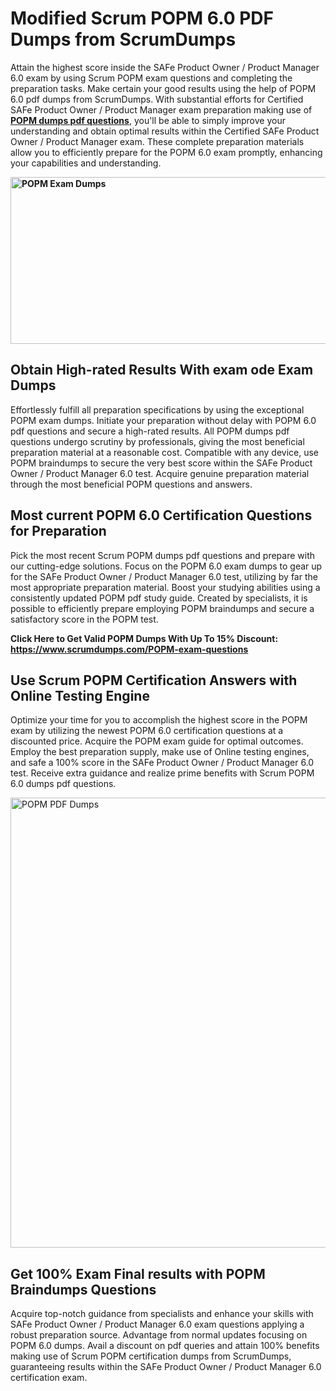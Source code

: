<h1><strong>Modified Scrum POPM 6.0 PDF Dumps from ScrumDumps</strong></h1>
<p>Attain the highest score inside the SAFe Product Owner / Product Manager 6.0 exam by using Scrum POPM exam questions and completing the preparation tasks. Make certain your good results using the help of POPM 6.0 pdf dumps from ScrumDumps. With substantial efforts for Certified SAFe Product Owner / Product Manager exam preparation making use of <strong><a href="https://www.scrumdumps.com/POPM-exam-questions">POPM dumps pdf questions</a></strong>, you'll be able to simply improve your understanding and obtain optimal results within the Certified SAFe Product Owner / Product Manager exam. These complete preparation materials allow you to efficiently prepare for the POPM 6.0 exam promptly, enhancing your capabilities and understanding.</p>
<p><strong><img src="https://i.ibb.co/8bjQb49/Copy-of-Cleaning-service-banner-Made-with-Poster-My-Wall-2.jpg" alt="POPM Exam Dumps" width="800" height="267" /></strong></p>
<h2><strong>Obtain High-rated Results With exam ode Exam Dumps</strong></h2>
<p>Effortlessly fulfill all preparation specifications by using the exceptional POPM exam dumps. Initiate your preparation without delay with POPM 6.0 pdf questions and secure a high-rated results. All POPM dumps pdf questions undergo scrutiny by professionals, giving the most beneficial preparation material at a reasonable cost. Compatible with any device, use POPM braindumps to secure the very best score within the SAFe Product Owner / Product Manager 6.0 test. Acquire genuine preparation material through the most beneficial POPM questions and answers.</p>
<h2><strong>Most current POPM 6.0 Certification Questions for Preparation</strong></h2>
<p>Pick the most recent Scrum POPM dumps pdf questions and prepare with our cutting-edge solutions. Focus on the POPM 6.0 exam dumps to gear up for the SAFe Product Owner / Product Manager 6.0 test, utilizing by far the most appropriate preparation material. Boost your studying abilities using a consistently updated POPM pdf study guide. Created by specialists, it is possible to efficiently prepare employing POPM braindumps and secure a satisfactory score in the POPM test.</p>
<p><strong>Click Here to Get Valid POPM Dumps With Up To 15% Discount: <a href="https://www.scrumdumps.com/POPM-exam-questions">https://www.scrumdumps.com/POPM-exam-questions</a></strong></p>
<h2><strong>Use Scrum POPM Certification Answers with Online Testing Engine</strong></h2>
<p>Optimize your time for you to accomplish the highest score in the POPM exam by utilizing the newest POPM 6.0 certification questions at a discounted price. Acquire the POPM exam guide for optimal outcomes. Employ the best preparation supply, make use of Online testing engines, and safe a 100% score in the SAFe Product Owner / Product Manager 6.0 test. Receive extra guidance and realize prime benefits with Scrum POPM 6.0 dumps pdf questions.</p>
<p><a href="https://www.scrumdumps.com/POPM-exam-questions"><img src="https://i.ibb.co/F3py0hR/Copy-of-Offer-Social-Media-Ad-Made-with-Poster-My-Wall.jpg" alt="POPM PDF Dumps" width="720" height="" /></a></p>
<h2><strong>Get 100% Exam Final results with POPM Braindumps Questions</strong></h2>
<p>Acquire top-notch guidance from specialists and enhance your skills with SAFe Product Owner / Product Manager 6.0 exam questions applying a robust preparation source. Advantage from normal updates focusing on POPM 6.0 dumps. Avail a discount on pdf queries and attain 100% benefits making use of Scrum POPM certification dumps from ScrumDumps, guaranteeing results within the SAFe Product Owner / Product Manager 6.0 certification exam.</p>
